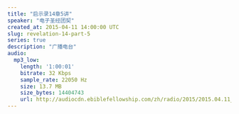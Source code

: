 ```yaml
---
title: "启示录14章5讲"
speaker: "电子圣经团契"
created_at: 2015-04-11 14:00:00 UTC
slug: revelation-14-part-5
series: true
description: "广播电台"
audio:
  mp3_low:
    length: '1:00:01'
    bitrate: 32 Kbps
    sample_rate: 22050 Hz
    size: 13.7 MB
    size_bytes: 14404743
    url: http://audiocdn.ebiblefellowship.com/zh/radio/2015/2015.04.11_EBF_-_Revelation_14_Part_5.mp3
---
```

